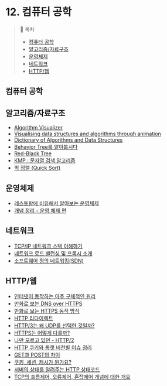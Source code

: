 # 12. 컴퓨터 공학

> 📌 목차
> - [컴퓨터 공학](#컴퓨터-공학)
> - [알고리즘/자료구조](#알고리즘/자료구조)
> - [운영체제](#운영체제)
> - [네트워크](#네트워크)
> - [HTTP/웹](#HTTP/웹)

## 컴퓨터 공학

## 알고리즘/자료구조
- [Algorithm Visualizer](https://algorithm-visualizer.org)
- [Visualising data structures and algorithms through animation](https://visualgo.net)
- [Dictionary of Algorithms and Data Structures](https://xlinux.nist.gov/dads/)
- [Behavior Tree를 알아봅시다](https://engineering.linecorp.com/ko/blog/behavior-tree/)
- [Red-Black Tree](https://zeddios.tistory.com/237)
- [KMP : 문자열 검색 알고리즘](https://bowbowbow.tistory.com/6)
- [퀵 정렬 (Quick Sort)](https://johngrib.github.io/wiki/quick-sort/)


## 운영체제
- [레스토랑에 비유해서 알아보는 운영체제](https://wormwlrm.github.io/2021/10/04/OS-Restaurant.html)
- [개념 정리 - 운영 체제 편](https://brunch.co.kr/@toughrogrammer/15)


## 네트워크
- [TCP/IP 네트워크 스택 이해하기](https://d2.naver.com/helloworld/47667)
- [네트워크 로드 밸런싱 및 프록시 소개](https://ziwon.github.io/post/modern-network-load-balancing-and-proxying/)
- [소프트웨어 정의 네트워킹(SDN)](https://no1.technology/13)


## HTTP/웹
- [인터넷이 동작하는 아주 구체적인 원리](https://parksb.github.io/article/36.html)
- [만화로 보는 DNS over HTTPS](http://hacks.mozilla.or.kr/2019/10/a-cartoon-intro-to-dns-over-https/)
- [만화로 보는 HTTPS 동작 방식](https://howhttps.works/ko/)
- [HTTP 리다이렉트](https://developer.mozilla.org/ko/docs/Web/HTTP/Redirections)
- [HTTP/3는 왜 UDP를 선택한 것일까?](https://evan-moon.github.io/2019/10/08/what-is-http3)
- [HTTPS는 어떻게 다를까?](https://parksb.github.io/article/24.html)
- [나만 모르고 있던 - HTTP/2](https://www.popit.kr/나만-모르고-있던-http2/)
- [HTTP 쿠키와 톰캣 버전별 이슈 정리](https://meetup.toast.com/posts/172)
- [GET과 POST의 차이](https://blog.outsider.ne.kr/312)
- [쿠키, 세션, 캐시가 뭔가요?](https://youtu.be/OpoVuwxGRDI)
- [서버의 상태를 알려주는 HTTP 상태코드](https://evan-moon.github.io/2020/03/15/about-http-status-code/)
- [TCP의 흐름제어, 오류제어, 혼잡제어 개념에 대한 개요](https://roka88.dev/114)
